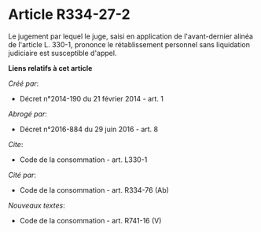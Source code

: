 # Article R334-27-2

Le jugement par lequel le juge, saisi en application de l'avant-dernier alinéa de l'article L. 330-1, prononce le
rétablissement personnel sans liquidation judiciaire est susceptible d'appel.

**Liens relatifs à cet article**

_Créé par_:

  - Décret n°2014-190 du 21 février 2014 - art. 1

_Abrogé par_:

  - Décret n°2016-884 du 29 juin 2016 - art. 8

_Cite_:

  - Code de la consommation - art. L330-1

_Cité par_:

  - Code de la consommation - art. R334-76 (Ab)

_Nouveaux textes_:

  - Code de la consommation - art. R741-16 (V)
